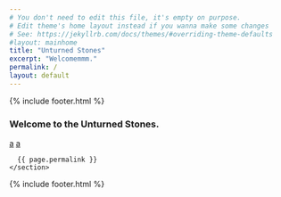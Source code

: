 ```yaml
---
# You don't need to edit this file, it's empty on purpose.
# Edit theme's home layout instead if you wanna make some changes
# See: https://jekyllrb.com/docs/themes/#overriding-theme-defaults
#layout: mainhome
title: "Unturned Stones"
excerpt: "Welcomemmm."
permalink: /
layout: default
---
```


{% include footer.html %}

<article class="home" role="article">
    <section class="landing" role="document">
      <h1 class="title" role="presentation">Welcome to the Unturned Stones. </h1>
      <a href="{{ site.baseurl }}{% link testhome.md %}">a</a>
      <a href="{{ site.baseurl }}{% link codex/test.md %}">a</a>

      {{ page.permalink }}
    </section>
</article>

{% include footer.html %}